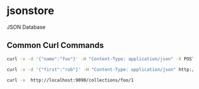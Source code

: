 # jsonstore
JSON Database


## Common Curl Commands

```sh
curl -v -d '{"name":"foo"}' -H "Content-Type: application/json" -X POST http://localhost:9090/collections

curl -v -d '{"first":"rob"}' -H "Content-Type: application/json" http://localhost:9090/collections/foo/1

curl -v  http://localhost:9090/collections/foo/1
```
